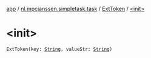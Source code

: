 [app](../../index.md) / [nl.mpcjanssen.simpletask.task](../index.md) / [ExtToken](index.md) / [&lt;init&gt;](.)

# &lt;init&gt;

`ExtToken(key: `[`String`](https://kotlinlang.org/api/latest/jvm/stdlib/kotlin/-string/index.html)`, valueStr: `[`String`](https://kotlinlang.org/api/latest/jvm/stdlib/kotlin/-string/index.html)`)`